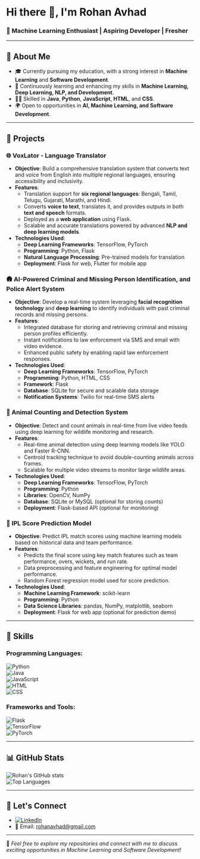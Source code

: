 # Hi there 👋, I'm Rohan Avhad  
### 🌟 Machine Learning Enthusiast | Aspiring Developer | Fresher  

---

## 🚀 About Me  

- 🎓 Currently pursuing my education, with a strong interest in **Machine Learning** and **Software Development**.  
- 🌱 Continuously learning and enhancing my skills in **Machine Learning, Deep Learning, NLP, and Development**.  
- 🧑‍💻 Skilled in **Java**, **Python**, **JavaScript**, **HTML**, and **CSS**.  
- 🌍 Open to opportunities in **AI, Machine Learning, and Software Development**.  

---

## 💼 Projects  

### 🌐 VoxLator - Language Translator  

- **Objective**: Build a comprehensive translation system that converts text and voice from English into multiple regional languages, ensuring accessibility and inclusivity.  
- **Features**:  
  - Translation support for **six regional languages**: Bengali, Tamil, Telugu, Gujarati, Marathi, and Hindi.  
  - Converts **voice to text**, translates it, and provides outputs in both **text and speech** formats.  
  - Deployed as a **web application** using Flask.  
  - Scalable and accurate translations powered by advanced **NLP and deep learning models**.  
- **Technologies Used**:  
  - **Deep Learning Frameworks**: TensorFlow, PyTorch  
  - **Programming**: Python, Flask  
  - **Natural Language Processing**: Pre-trained models for translation  
  - **Deployment**: Flask for web, Flutter for mobile app  

### 🛖️ AI-Powered Criminal and Missing Person Identification, and Police Alert System  

- **Objective**: Develop a real-time system leveraging **facial recognition technology** and **deep learning** to identify individuals with past criminal records and missing persons.  
- **Features**:  
  - Integrated database for storing and retrieving criminal and missing person profiles efficiently.  
  - Instant notifications to law enforcement via SMS and email with video evidence.  
  - Enhanced public safety by enabling rapid law enforcement responses.  
- **Technologies Used**:  
  - **Deep Learning Frameworks**: TensorFlow, PyTorch  
  - **Programming**: Python, HTML, CSS  
  - **Framework**: Flask  
  - **Database**: SQLite for secure and scalable data storage  
  - **Notification Systems**: Twilio for real-time SMS alerts  



### 🦁 Animal Counting and Detection System  

- **Objective**: Detect and count animals in real-time from live video feeds using deep learning for wildlife monitoring and research.  
- **Features**:  
  - Real-time animal detection using deep learning models like YOLO and Faster R-CNN.  
  - Centroid tracking technique to avoid double-counting animals across frames.  
  - Scalable for multiple video streams to monitor large wildlife areas.  
- **Technologies Used**:  
  - **Deep Learning Frameworks**: TensorFlow, PyTorch  
  - **Programming**: Python  
  - **Libraries**: OpenCV, NumPy  
  - **Database**: SQLite or MySQL (optional for storing counts)  
  - **Deployment**: Flask-based API (optional for monitoring)
### 🏏 IPL Score Prediction Model  

- **Objective**: Predict IPL match scores using machine learning models based on historical data and team performance.  
- **Features**:  
  - Predicts the final score using key match features such as team performance, overs, wickets, and run rate.  
  - Data preprocessing and feature engineering for optimal model performance.  
  - Random Forest regression model used for score prediction.  
- **Technologies Used**:  
  - **Machine Learning Framework**: scikit-learn  
  - **Programming**: Python  
  - **Data Science Libraries**: pandas, NumPy, matplotlib, seaborn  
  - **Deployment**: Flask for web app (optional for prediction demo)
---

## 🔧 Skills  

### Programming Languages:  
![Python](https://img.shields.io/badge/Python-3776AB?style=for-the-badge&logo=python&logoColor=white)  
![Java](https://img.shields.io/badge/Java-007396?style=for-the-badge&logo=java&logoColor=white)  
![JavaScript](https://img.shields.io/badge/JavaScript-F7DF1E?style=for-the-badge&logo=javascript&logoColor=black)  
![HTML](https://img.shields.io/badge/HTML-E34F26?style=for-the-badge&logo=html5&logoColor=white)  
![CSS](https://img.shields.io/badge/CSS-1572B6?style=for-the-badge&logo=css3&logoColor=white)  

### Frameworks and Tools:  
![Flask](https://img.shields.io/badge/Flask-000000?style=for-the-badge&logo=flask&logoColor=white)  
![TensorFlow](https://img.shields.io/badge/TensorFlow-FF6F00?style=for-the-badge&logo=tensorflow&logoColor=white)  
![PyTorch](https://img.shields.io/badge/PyTorch-EE4C2C?style=for-the-badge&logo=pytorch&logoColor=white)  

---

## 📊 GitHub Stats  

![Rohan's GitHub stats](https://github-readme-stats.vercel.app/api?username=rohanavhad&show_icons=true&theme=radical)  
![Top Languages](https://github-readme-stats.vercel.app/api/top-langs/?username=rohanavhad&layout=compact&theme=radical)  

---

## 📧 Let's Connect  

- [![LinkedIn](https://img.shields.io/badge/LinkedIn-0077B5?style=for-the-badge&logo=linkedin&logoColor=white)](https://www.linkedin.com/in/rohan-avhad-663038238)  
- 📧 Email: [rohanavhad@gmail.com](mailto:rohanavhad204@gmail.com)  

---

🌟 *Feel free to explore my repositories and connect with me to discuss exciting opportunities in Machine Learning and Software Development!*  

